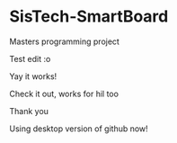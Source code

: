 # SisTech-SmartBoard
Masters programming project

Test edit :o

Yay it works!

Check it out, works for hil too

Thank you

Using desktop version of github now!
